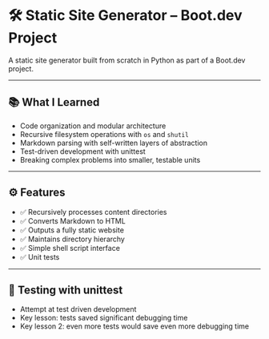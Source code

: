 # 🛠️ Static Site Generator – Boot.dev Project

A static site generator built from scratch in Python as part of a Boot.dev project.

---

## 📚 What I Learned

- Code organization and modular architecture
- Recursive filesystem operations with `os` and `shutil`
- Markdown parsing with self-written layers of abstraction
- Test-driven development with unittest
- Breaking complex problems into smaller, testable units

---

## ⚙️ Features

- ✅ Recursively processes content directories
- ✅ Converts Markdown to HTML
- ✅ Outputs a fully static website
- ✅ Maintains directory hierarchy
- ✅ Simple shell script interface
- ✅ Unit tests

---

## 🧪 Testing with unittest

- Attempt at test driven development 
- Key lesson: tests saved significant debugging time
- Key lesson 2: even more tests would save even more debugging time
